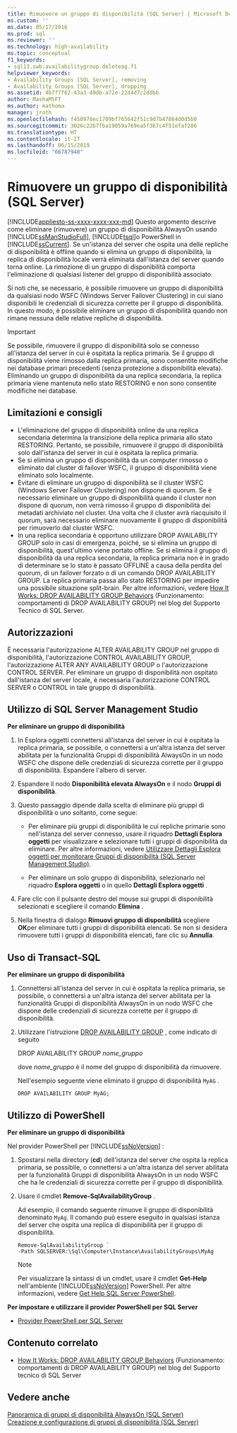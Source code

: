 ```yaml
---
title: Rimuovere un gruppo di disponibilità (SQL Server) | Microsoft Docs
ms.custom: ''
ms.date: 05/17/2016
ms.prod: sql
ms.reviewer: ''
ms.technology: high-availability
ms.topic: conceptual
f1_keywords:
- sql13.swb.availabilitygroup.deleteag.f1
helpviewer_keywords:
- Availability Groups [SQL Server], removing
- Availability Groups [SQL Server], dropping
ms.assetid: 4b7f7f62-43a3-49db-a72e-22d4d7c2ddbb
author: MashaMSFT
ms.author: mathoma
manager: jroth
ms.openlocfilehash: f450978ec1709bf765642f51c9d7b47864d0d5b0
ms.sourcegitcommit: 3026c22b7fba19059a769ea5f367c4f51efaf286
ms.translationtype: HT
ms.contentlocale: it-IT
ms.lasthandoff: 06/15/2019
ms.locfileid: "66787948"
---
```

# <a name="remove-an-availability-group-sql-server"></a>Rimuovere un gruppo di disponibilità (SQL Server)
[!INCLUDE[appliesto-ss-xxxx-xxxx-xxx-md](../../../includes/appliesto-ss-xxxx-xxxx-xxx-md.md)]
  Questo argomento descrive come eliminare (rimuovere) un gruppo di disponibilità AlwaysOn usando [!INCLUDE[ssManStudioFull](../../../includes/ssmanstudiofull-md.md)], [!INCLUDE[tsql](../../../includes/tsql-md.md)]o PowerShell in [!INCLUDE[ssCurrent](../../../includes/sscurrent-md.md)]. Se un'istanza del server che ospita una delle repliche di disponibilità è offline quando si elimina un gruppo di disponibilità, la replica di disponibilità locale verrà eliminata dall'istanza del server quando torna online. La rimozione di un gruppo di disponibilità comporta l'eliminazione di qualsiasi listener del gruppo di disponibilità associato.  
  
 Si noti che, se necessario, è possibile rimuovere un gruppo di disponibilità da qualsiasi nodo WSFC (Windows Server Failover Clustering) in cui siano disponibili le credenziali di sicurezza corrette per il gruppo di disponibilità. In questo modo, è possibile eliminare un gruppo di disponibilità quando non rimane nessuna delle relative repliche di disponibilità.  
  
> [!IMPORTANT]  
>  Se possibile, rimuovere il gruppo di disponibilità solo se connesso all'istanza del server in cui è ospitata la replica primaria. Se il gruppo di disponibilità viene rimosso dalla replica primaria, sono consentite modifiche nei database primari precedenti (senza protezione a disponibilità elevata). Eliminando un gruppo di disponibilità da una replica secondaria, la replica primaria viene mantenuta nello stato RESTORING e non sono consentite modifiche nei database.  

  
## <a name="Restrictions"></a> Limitazioni e consigli  
  
-   L'eliminazione del gruppo di disponibilità online da una replica secondaria determina la transizione della replica primaria allo stato RESTORING. Pertanto, se possibile, rimuovere il gruppo di disponibilità solo dall'istanza del server in cui è ospitata la replica primaria.    
-   Se si elimina un gruppo di disponibilità da un computer rimosso o eliminato dal cluster di failover WSFC, il gruppo di disponibilità viene eliminato solo localmente. 
-   Evitare di eliminare un gruppo di disponibilità se il cluster WSFC (Windows Server Failover Clustering) non dispone di quorum. Se è necessario eliminare un gruppo di disponibilità quando il cluster non dispone di quorum, non verrà rimosso il gruppo di disponibilità dei metadati archiviato nel cluster. Una volta che il cluster avrà riacquisito il quorum, sarà necessario eliminare nuovamente il gruppo di disponibilità per rimuoverlo dal cluster WSFC.    
-   In una replica secondaria è opportuno utilizzare DROP AVAILABILITY GROUP solo in casi di emergenza, poiché, se si elimina un gruppo di disponibilità, quest'ultimo viene portato offline. Se si elimina il gruppo di disponibilità da una replica secondaria, la replica primaria non è in grado di determinare se lo stato è passato OFFLINE a causa della perdita del quorum, di un failover forzato o di un comando DROP AVAILABILITY GROUP. La replica primaria passa allo stato RESTORING per impedire una possibile situazione split-brain. Per altre informazioni, vedere [How It Works: DROP AVAILABILITY GROUP Behaviors](https://blogs.msdn.com/b/psssql/archive/2012/06/13/how-it-works-drop-availability-group-behaviors.aspx) (Funzionamento: comportamenti di DROP AVAILABILITY GROUP) nel blog del Supporto Tecnico di SQL Server.  
  
##  <a name="Permissions"></a> Autorizzazioni  
 È necessaria l'autorizzazione ALTER AVAILABILITY GROUP nel gruppo di disponibilità, l'autorizzazione CONTROL AVAILABILITY GROUP, l'autorizzazione ALTER ANY AVAILABILITY GROUP o l'autorizzazione CONTROL SERVER. Per eliminare un gruppo di disponibilità non ospitato dall'istanza del server locale, è necessaria l'autorizzazione CONTROL SERVER o CONTROL in tale gruppo di disponibilità.  
  
##  <a name="SSMSProcedure"></a> Utilizzo di SQL Server Management Studio  
 **Per eliminare un gruppo di disponibilità**  
  
1.  In Esplora oggetti connettersi all'istanza del server in cui è ospitata la replica primaria, se possibile, o connettersi a un'altra istanza del server abilitata per la funzionalità Gruppi di disponibilità AlwaysOn in un nodo WSFC che dispone delle credenziali di sicurezza corrette per il gruppo di disponibilità. Espandere l'albero di server.  
  
2.  Espandere il nodo **Disponibilità elevata AlwaysOn** e il nodo **Gruppi di disponibilità**.  
  
3.  Questo passaggio dipende dalla scelta di eliminare più gruppi di disponibilità o uno soltanto, come segue:  
  
    -   Per eliminare più gruppi di disponibilità le cui repliche primarie sono nell'istanza del server connesso, usare il riquadro **Dettagli Esplora oggetti** per visualizzare e selezionare tutti i gruppi di disponibilità da eliminare. Per altre informazioni, vedere [Utilizzare Dettagli Esplora oggetti per monitorare Gruppi di disponibilità &#40;SQL Server Management Studio&#41;](../../../database-engine/availability-groups/windows/use-object-explorer-details-to-monitor-availability-groups.md).  
  
    -   Per eliminare un solo gruppo di disponibilità, selezionarlo nel riquadro **Esplora oggetti** o in quello **Dettagli Esplora oggetti** .  
  
4.  Fare clic con il pulsante destro del mouse sui gruppi di disponibilità selezionati e scegliere il comando **Elimina** .  
  
5.  Nella finestra di dialogo **Rimuovi gruppo di disponibilità** scegliere **OK**per eliminare tutti i gruppi di disponibilità elencati. Se non si desidera rimuovere tutti i gruppi di disponibilità elencati, fare clic su **Annulla**.  
  
##  <a name="TsqlProcedure"></a> Uso di Transact-SQL  
 **Per eliminare un gruppo di disponibilità**  
  
1.  Connettersi all'istanza del server in cui è ospitata la replica primaria, se possibile, o connettersi a un'altra istanza del server abilitata per la funzionalità Gruppi di disponibilità AlwaysOn in un nodo WSFC che dispone delle credenziali di sicurezza corrette per il gruppo di disponibilità.  
  
2.  Utilizzare l'istruzione [DROP AVAILABILITY GROUP](../../../t-sql/statements/drop-availability-group-transact-sql.md) , come indicato di seguito  
  
     DROP AVAILABILITY GROUP *nome_gruppo*  
  
     dove *nome_gruppo* è il nome del gruppo di disponibilità da rimuovere.  
  
     Nell'esempio seguente viene eliminato il gruppo di disponibilità `MyAG` .  
  
    ```  
    DROP AVAILABILITY GROUP MyAG;  
    ```  
  
##  <a name="PowerShellProcedure"></a> Utilizzo di PowerShell  
 **Per eliminare un gruppo di disponibilità**  
  
 Nel provider PowerShell per [!INCLUDE[ssNoVersion](../../../includes/ssnoversion-md.md)] :  
  
1.  Spostarsi nella directory (**cd**) dell'istanza del server che ospita la replica primaria, se possibile, o connettersi a un'altra istanza del server abilitata per la funzionalità Gruppi di disponibilità AlwaysOn in un nodo WSFC che ha le credenziali di sicurezza corrette per il gruppo di disponibilità.  
  
2.  Usare il cmdlet **Remove-SqlAvailabilityGroup** .  
  
     Ad esempio, il comando seguente rimuove il gruppo di disponibilità denominato `MyAg`. Il comando può essere eseguito in qualsiasi istanza del server che ospita una replica di disponibilità per il gruppo di disponibilità.  
  
    ```  
    Remove-SqlAvailabilityGroup `   
    -Path SQLSERVER:\Sql\Computer\Instance\AvailabilityGroups\MyAg  
    ```  
  
    > [!NOTE]  
    >  Per visualizzare la sintassi di un cmdlet, usare il cmdlet **Get-Help** nell'ambiente [!INCLUDE[ssNoVersion](../../../includes/ssnoversion-md.md)] PowerShell. Per altre informazioni, vedere [Get Help SQL Server PowerShell](../../../relational-databases/scripting/get-help-sql-server-powershell.md).  
  
 **Per impostare e utilizzare il provider PowerShell per SQL Server**  
  
-   [Provider PowerShell per SQL Server](../../../relational-databases/scripting/sql-server-powershell-provider.md)  
  
##  <a name="RelatedContent"></a> Contenuto correlato  
  
-   [How It Works: DROP AVAILABILITY GROUP Behaviors](https://blogs.msdn.com/b/psssql/archive/2012/06/13/how-it-works-drop-availability-group-behaviors.aspx) (Funzionamento: comportamenti di DROP AVAILABILITY GROUP) nel blog del Supporto tecnico di SQL Server  
  
## <a name="see-also"></a>Vedere anche  
 [Panoramica di gruppi di disponibilità AlwaysOn &#40;SQL Server&#41;](../../../database-engine/availability-groups/windows/overview-of-always-on-availability-groups-sql-server.md)   
 [Creazione e configurazione di gruppi di disponibilità &#40;SQL Server&#41;](../../../database-engine/availability-groups/windows/creation-and-configuration-of-availability-groups-sql-server.md)  
  
  
